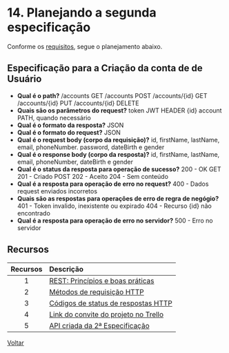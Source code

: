 # 14. Planejando a segunda especificação

Conforme os [requisitos](requirements.md), segue o planejamento abaixo.

## Especificação para a Criação da conta de de Usuário

- **Qual é o path?**
  /accounts GET
  /accounts POST
  /accounts/{id} GET
  /accounts/{id} PUT
  /accounts/{id} DELETE
- **Quais são os parâmetros do request?**
  token JWT HEADER
  {id} account PATH, quando necessário
- **Qual é o formato da resposta?**
  JSON
- **Qual é  o formato do request?**
  JSON
- **Qual é o request body (corpo da requisição)?**
  id, firstName, lastName, email, phoneNumber. password, dateBirth e gender
- **Qual é o response body (corpo da resposta)?**
  id, firstName, lastName, email, phoneNumber, dateBirth e gender
- **Qual é o status da resposta para operação de sucesso?**
  200 - OK GET
  201 - Criado POST
  202 - Aceito
  204 - Sem conteúdo
- **Qual é a resposta para operação de erro no request?**
  400 -  Dados request enviados incorretos
- **Quais são as respostas para operações de erro de regra de negógio?**
  401 - Token invalido, inexistente ou expirado
  404 - Recurso {id} não encontrado
- **Qual é a resposta para operação de erro no servidor?**
  500 - Erro no servidor

## Recursos

| Recursos | Descrição |
| :---: | :--- |
|1| [REST: Princípios e boas práticas](https://blog.caelum.com.br/rest-principios-e-boas-praticas/)|
|2|[Métodos de requisição HTTP](https://developer.mozilla.org/pt-BR/docs/Web/HTTP/Methods)|
|3|[Códigos de status de respostas HTTP](https://developer.mozilla.org/pt-BR/docs/Web/HTTP/Status)
|4|[Link do convite do projeto no Trello](https://trello.com/invite/b/4eTU8iBJ/5ff76a13305f4b06d39fcf4e9c8b7bac/aprenda-a-criar-especifica%C3%A7%C3%B5es-de-apis-com-swagger-e-openap)
|5|[API criada da 2ª Especificação](../project-children-progress/especificacao_criacao_conta_usuario.yml)|

[Voltar](conteudo1.md)
